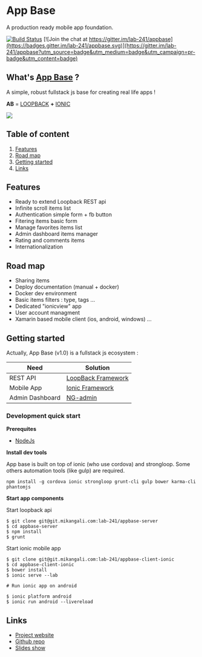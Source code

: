 # App Base

A production ready mobile app foundation.

[![Build Status](https://travis-ci.org/lab-241/appbase.svg?branch=master)](https://travis-ci.org/lab-241/appbase)
[![Join the chat at https://gitter.im/lab-241/appbase](https://badges.gitter.im/lab-241/appbase.svg)](https://gitter.im/lab-241/appbase?utm_source=badge&utm_medium=badge&utm_campaign=pr-badge&utm_content=badge)

## What's [App Base](http://appbase.ga) ?

A simple, robust fullstack js base for creating real life apps !

__AB__ = [LOOPBACK](http://loopback.io) __+__ [IONIC](http://ionicframework.com/)

![](doc/Loopback_Ionic.png)

## Table of content

1. [Features](#features)
1. [Road map](#raod-map)
1. [Getting started](#getting-started)
1. [Links](#links)

## Features

* Ready to extend Loopback REST api
* Infinite scroll items list
* Authentication simple form + fb button
* Fitering items basic form
* Manage favorites items list
* Admin dashboard items manager
* Rating and comments items
* Internationalization

## Road map

* Sharing items
* Deploy documentation (manual + docker)
* Docker dev environment
* Basic items filters : type, tags ...
* Dedicated "ionicview" app
* User account managment
* Xamarin based mobile client (ios, android, windows)
...

## Getting started

Actually, App Base (v1.0) is a fullstack js ecosystem :

| Need |Solution|
|---|---|
|REST API|[LoopBack Framework](https://strongloop.com/node-js/loopback-framework)|
|Mobile App|[Ionic Framework](http://ionicframework.com/)|
|Admin Dashboard|[NG-admin](https://github.com/marmelab/ng-admin)|


### Development quick start

__Prerequites__

* [NodeJs](https://nodejs.org/en/download/package-manager)

__Install dev tools__

App base is built on top of ionic (who use cordova) and strongloop.
Some others automation tools (like gulp) are required.

```
npm install -g cordova ionic strongloop grunt-cli gulp bower karma-cli phantomjs
```

__Start app components__

Start loopback api

```
$ git clone git@git.mikangali.com:lab-241/appbase-server
$ cd appbase-server
$ npm install
$ grunt
```

Start ionic mobile app

```
$ git clone git@git.mikangali.com:lab-241/appbase-client-ionic
$ cd appbase-client-ionic
$ bower install
$ ionic serve --lab

# Run ionic app on android

$ ionic platform android
$ ionic run android --livereload
```

## Links

* [Project website](http://appbase.ga)
* [Github repo](https://github.com/lab-241/appbase)
* [Slides show](https://slides.com/mikamboo/app-base/edit)
